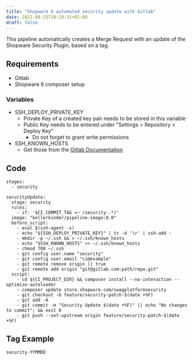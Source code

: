 ```yaml
---
title: "Shopware 6 automated security update with Gitlab"
date: 2022-08-25T10:19:31+02:00
draft: false
---
```


This pipeline automatically creates a Merge Request with an update of the Shopware Security Plugin, based on a tag.

## Requirements

* Gitlab 
* Shopware 6 composer setup

### Variables

* SSH_DEPLOY_PRIVATE_KEY
  * Private Key of a created key pair needs to be stored in this variable
  * Public Key needs to be entered under "Settings > Repository > Deploy Key"
    * Do not forget to grant write permissions
* SSH_KNOWN_HOSTS 
  * Get those from the [Gitlab Documentation](https://docs.gitlab.com/ee/user/gitlab_com/#ssh-known_hosts-entries)

## Code

```
stages:
  - security

securityUpdate:
  stage: security
  rules:
    - if: '$CI_COMMIT_TAG =~ /security-.*/'
  image: "kellerkinder/pipeline-image:8.0"
  before_script:
    - eval $(ssh-agent -s)
    - echo "${SSH_DEPLOY_PRIVATE_KEY}" | tr -d '\r' | ssh-add -
    - mkdir -p ~/.ssh && > ~/.ssh/known_hosts
    - echo "$SSH_KNOWN_HOSTS" >> ~/.ssh/known_hosts
    - chmod 700 ~/.ssh
    - git config user.name "security"
    - git config user.email "ci@example"
    - git remote remove origin || true
    - git remote add origin "git@gitlab.com:path/repo.git"
  script:
    - cd ${CI_PROJECT_DIR} && composer install --no-interaction --optimize-autoloader
    - composer update store.shopware.com/swagplatformsecurity
    - git checkout -b feature/security-patch-$(date +%F)
    - git add -A
    - git commit -m "Security Update $(date +%F)" || echo "No changes to commit"; && exit 0
    - git push --set-upstream origin feature/security-patch-$(date +%F)
```

## Tag Example

`security-YYMMDD`

